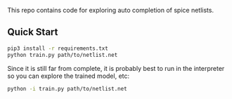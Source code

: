 This repo contains code for exploring auto completion of spice netlists.

## Quick Start
```bash
pip3 install -r requirements.txt
python train.py path/to/netlist.net
```

Since it is still far from complete, it is probably best to run in the interpreter so you can explore the trained model, etc:
```bash
python -i train.py path/to/netlist.net
```
